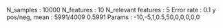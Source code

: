 N_samples                     : 10000
N_features                    : 10
N_relevant features           : 5
Error rate                    : 0.1
y pos/neg, mean               : 5991/4009 0.5991
Params                        : -10,-5,1,0.5,50,0,0,0,0,0
